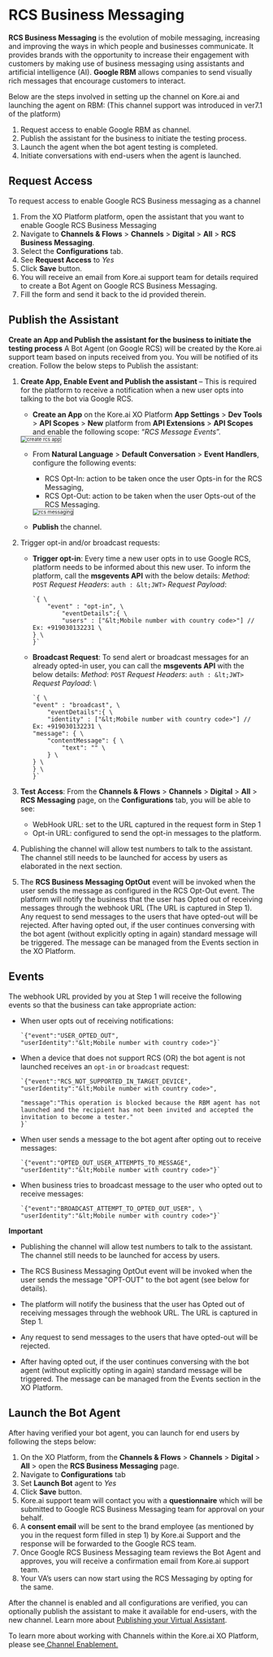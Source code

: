 # RCS Business Messaging

**RCS Business Messaging** is the evolution of mobile messaging, increasing and improving the ways in which people and businesses communicate. It provides brands with the opportunity to increase their engagement with customers by making use of business messaging using assistants and artificial intelligence (AI). **Google RBM** allows companies to send visually rich messages that encourage customers to interact.

Below are the steps involved in setting up the channel on Kore.ai and launching the agent on RBM: (This channel support was introduced in ver7.1 of the platform)



1. Request access to enable Google RBM as channel.
2. Publish the assistant for the business to initiate the testing process.
3. Launch the agent when the bot agent testing is completed.
4. Initiate conversations with end-users when the agent is launched.


## Request Access

To request access to enable Google RCS Business messaging as a channel



1. From the XO Platform platform, open the assistant that you want to enable Google RCS Business Messaging
2. Navigate to **Channels & Flows** > **Channels** > **Digital** > **All** > **RCS Business Messaging**.
3. Select the **Configurations** tab.
4. See **Request Access** to _Yes_
5. Click **Save** button.
6. You will receive an email from Kore.ai support team for details required to create a Bot Agent on Google RCS Business Messaging.
7. Fill the form and send it back to the id provided therein.


## Publish the Assistant

**Create an App and Publish the assistant for the business to initiate the testing process** A Bot Agent (on Google RCS) will be created by the Kore.ai support team based on inputs received from you. You will be notified of its creation. Follow the below steps to Publish the assistant:


1. **Create App, Enable Event and Publish the assistant** – This is required for the platform to receive a notification when a new user opts into talking to the bot via Google RCS.
    * **Create an App** on the Kore.ai XO Platform **App Settings** > **Dev Tools** > **API Scopes** > **New**  platform from **API Extensions** > **API Scopes** and enable the following scope: “_RCS Message Events_”.
    <img src="../images/rcs.png" alt="create rcs app" title="create rcs app" style="border: 1px solid gray; zoom:70%;">

    * From **Natural Language** > **Default Conversation** > **Event Handlers**, configure the following events:
        * RCS Opt-In: action to be taken once the user Opts-in for the RCS Messaging,
        * RCS Opt-Out: action to be taken when the user Opts-out of the RCS Messaging.
        <img src="../images/rcs1.png" alt="rcs messaging" title="rcs messaging" style="border: 1px solid gray; zoom:70%;">


    * **Publish** the channel.
2. Trigger opt-in and/or broadcast requests:
    * **Trigger opt-in**: Every time a new user opts in to use Google RCS, platform needs to be informed about this new user. To inform the platform, call the **msgevents API** with the below details: _Method_: `POST` _Request Headers_: `auth : &lt;JWT>` _Request Payload_:
    
        ```
        `{ \
            "event" : "opt-in", \
                "eventDetails":{ \
                "users" : ["&lt;Mobile number with country code>"] // Ex: +919030132231 \
        } \
        }`
        ```

    * **Broadcast Request**: To send alert or broadcast messages for an already opted-in user, you can call the **msgevents API** with the below details: _Method_: `POST` _Request Headers_: `auth : &lt;JWT>` _Request Payload_: \
        ```
        `{ \
        "event" : "broadcast", \
            "eventDetails":{ \
            "identity" : ["&lt;Mobile number with country code>"] // Ex: +919030132231 \
        "message": { \
            "contentMessage": { \
                "text": "" \
            } \
        } \
        } \
        }`
        ```
3. **Test Access**: From the **Channels & Flows** > **Channels** > **Digital** > **All** > **RCS Messaging** page, on the **Configurations** tab, you will be able to see:
    * WebHook URL: set to the URL captured in the request form in Step 1
    * Opt-in URL: configured to send the opt-in messages to the platform.
4. Publishing the channel will allow test numbers to talk to the assistant. The channel still needs to be launched for access by users as elaborated in the next section.
5. The **RCS Business Messaging OptOut** event will be invoked when the user sends the message as configured in the RCS Opt-Out event. The platform will notify the business that the user has Opted out of receiving messages through the webhook URL (The URL is captured in Step 1). Any request to send messages to the users that have opted-out will be rejected. After having opted out, if the user continues conversing with the bot agent (without explicitly opting in again) standard message will be triggered. The message can be managed from the Events section in the XO Platform.


## Events

The webhook URL provided by you at Step 1 will receive the following events so that the business can take appropriate action:


* When user opts out of receiving notifications: 
    ```
    `{"event":"USER_OPTED_OUT", 
    "userIdentity":"&lt;Mobile number with country code>"}`
    ```
* When a device that does not support RCS (OR) the bot agent is not launched receives an `opt-in` or `broadcast` request:
    ```
    `{"event":"RCS_NOT_SUPPORTED_IN_TARGET_DEVICE", 
    "userIdentity":"&lt;Mobile number with country code>", 

    "message":"This operation is blocked because the RBM agent has not launched and the recipient has not been invited and accepted the invitation to become a tester." 
    }`
    ```
* When user sends a message to the bot agent after opting out to receive messages: 
    ```
    `{"event":"OPTED_OUT_USER_ATTEMPTS_TO_MESSAGE", 
    "userIdentity":"&lt;Mobile number with country code>"}`
    ```
* When business tries to broadcast message to the user who opted out to receive messages: 
    ```
    `{"event":"BROADCAST_ATTEMPT_TO_OPTED_OUT_USER", \
    "userIdentity":"&lt;Mobile number with country code>"}`
    ```
**Important**

*  Publishing the channel will allow test numbers to talk to the assistant. The channel still needs to be launched for access by users.

* The RCS Business Messaging OptOut event will be invoked when the user sends the message "OPT-OUT" to the bot agent (see below for details).
* The platform will notify the business that the user has Opted out of receiving messages through the webhook URL. The URL is captured in Step 1.
* Any request to send messages to the users that have opted-out will be rejected.
* After having opted out, if the user continues conversing with the bot agent (without explicitly opting in again) standard message will be triggered. The message can be managed from the Events section in the XO Platform.





## Launch the Bot Agent

After having verified your bot agent, you can launch for end users by following the steps below:



1. On the XO Platform, from the **Channels & Flows** > **Channels** > **Digital** > **All** > open the **RCS Business Messaging** page.
2. Navigate to **Configurations** tab
3. Set **Launch Bot** agent to _Yes_
4. Click  **Save** button.
5. Kore.ai support team will contact you with a **questionnaire** which will be submitted to Google RCS Business Messaging team for approval on your behalf.
6. A **consent email** will be sent to the brand employee (as mentioned by you in the request form filled in step 1) by Kore.ai Support and the response will be forwarded to the Google RCS team.
7. Once Google RCS Business Messaging team reviews the Bot Agent and approves, you will receive a confirmation email from Kore.ai support team.
8. Your VA’s users can now start using the RCS Messaging by opting for the same.

After the channel is enabled and all configurations are verified, you can optionally publish the assistant to make it available for end-users, with the new channel. Learn more about [Publishing your Virtual Assistant](https://developer.kore.ai/docs/bots/publish/publishing-bot/).

To learn more about working with Channels within the Kore.ai XO Platform, please see[ Channel Enablement.](https://developer.kore.ai/docs/bots/channel-enablement/adding-channels-to-your-bot/)
